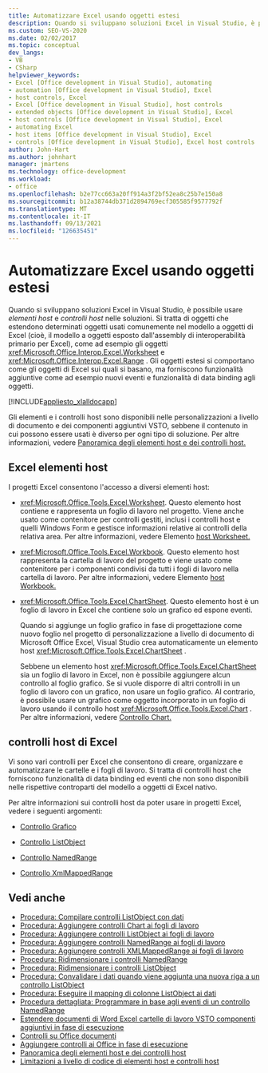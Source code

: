 ```yaml
---
title: Automatizzare Excel usando oggetti estesi
description: Quando si sviluppano soluzioni Excel in Visual Studio, è possibile usare elementi host e controlli host nelle soluzioni.
ms.custom: SEO-VS-2020
ms.date: 02/02/2017
ms.topic: conceptual
dev_langs:
- VB
- CSharp
helpviewer_keywords:
- Excel [Office development in Visual Studio], automating
- automation [Office development in Visual Studio], Excel
- host controls, Excel
- Excel [Office development in Visual Studio], host controls
- extended objects [Office development in Visual Studio], Excel
- host controls [Office development in Visual Studio], Excel
- automating Excel
- host items [Office development in Visual Studio], Excel
- controls [Office development in Visual Studio], Excel host controls
author: John-Hart
ms.author: johnhart
manager: jmartens
ms.technology: office-development
ms.workload:
- office
ms.openlocfilehash: b2e77cc663a20ff914a3f2bf52ea8c25b7e150a8
ms.sourcegitcommit: b12a38744db371d2894769ecf305585f9577792f
ms.translationtype: MT
ms.contentlocale: it-IT
ms.lasthandoff: 09/13/2021
ms.locfileid: "126635451"
---
```

# <a name="automate-excel-by-using-extended-objects"></a>Automatizzare Excel usando oggetti estesi
  Quando si sviluppano soluzioni Excel in Visual Studio, è possibile usare *elementi host* e *controlli host* nelle soluzioni. Si tratta di oggetti che estendono determinati oggetti usati comunemente nel modello a oggetti di Excel (cioè, il modello a oggetti esposto dall'assembly di interoperabilità primario per Excel), come ad esempio gli oggetti <xref:Microsoft.Office.Interop.Excel.Worksheet> e <xref:Microsoft.Office.Interop.Excel.Range> . Gli oggetti estesi si comportano come gli oggetti di Excel sui quali si basano, ma forniscono funzionalità aggiuntive come ad esempio nuovi eventi e funzionalità di data binding agli oggetti.

 [!INCLUDE[appliesto_xlalldocapp](../vsto/includes/appliesto-xlalldocapp-md.md)]

 Gli elementi e i controlli host sono disponibili nelle personalizzazioni a livello di documento e dei componenti aggiuntivi VSTO, sebbene il contenuto in cui possono essere usati è diverso per ogni tipo di soluzione. Per altre informazioni, vedere [Panoramica degli elementi host e dei controlli host.](../vsto/host-items-and-host-controls-overview.md)

## <a name="excel-host-items"></a>Excel elementi host
 I progetti Excel consentono l'accesso a diversi elementi host:

- <xref:Microsoft.Office.Tools.Excel.Worksheet>. Questo elemento host contiene e rappresenta un foglio di lavoro nel progetto. Viene anche usato come contenitore per controlli gestiti, inclusi i controlli host e quelli Windows Form e gestisce informazioni relative ai controlli della relativa area. Per altre informazioni, vedere Elemento [host Worksheet.](../vsto/worksheet-host-item.md)

- <xref:Microsoft.Office.Tools.Excel.Workbook>. Questo elemento host rappresenta la cartella di lavoro del progetto e viene usato come contenitore per i componenti condivisi da tutti i fogli di lavoro nella cartella di lavoro. Per altre informazioni, vedere Elemento [host Workbook.](../vsto/workbook-host-item.md)

- <xref:Microsoft.Office.Tools.Excel.ChartSheet>. Questo elemento host è un foglio di lavoro in Excel che contiene solo un grafico ed espone eventi.

     Quando si aggiunge un foglio grafico in fase di progettazione come nuovo foglio nel progetto di personalizzazione a livello di documento di Microsoft Office Excel, Visual Studio crea automaticamente un elemento host <xref:Microsoft.Office.Tools.Excel.ChartSheet> .

     Sebbene un elemento host <xref:Microsoft.Office.Tools.Excel.ChartSheet> sia un foglio di lavoro in Excel, non è possibile aggiungere alcun controllo al foglio grafico. Se si vuole disporre di altri controlli in un foglio di lavoro con un grafico, non usare un foglio grafico. Al contrario, è possibile usare un grafico come oggetto incorporato in un foglio di lavoro usando il controllo host <xref:Microsoft.Office.Tools.Excel.Chart> . Per altre informazioni, vedere [Controllo Chart.](../vsto/chart-control.md)

## <a name="excel-host-controls"></a>controlli host di Excel
 Vi sono vari controlli per Excel che consentono di creare, organizzare e automatizzare le cartelle e i fogli di lavoro. Si tratta di controlli host che forniscono funzionalità di data binding ed eventi che non sono disponibili nelle rispettive controparti del modello a oggetti di Excel nativo.

 Per altre informazioni sui controlli host da poter usare in progetti Excel, vedere i seguenti argomenti:

- [Controllo Grafico](../vsto/chart-control.md)

- [Controllo ListObject](../vsto/listobject-control.md)

- [Controllo NamedRange](../vsto/namedrange-control.md)

- [Controllo XmlMappedRange](../vsto/xmlmappedrange-control.md)

## <a name="see-also"></a>Vedi anche
- [Procedura: Compilare controlli ListObject con dati](../vsto/how-to-fill-listobject-controls-with-data.md)
- [Procedura: Aggiungere controlli Chart ai fogli di lavoro](../vsto/how-to-add-chart-controls-to-worksheets.md)
- [Procedura: Aggiungere controlli ListObject ai fogli di lavoro](../vsto/how-to-add-listobject-controls-to-worksheets.md)
- [Procedura: Aggiungere controlli NamedRange ai fogli di lavoro](../vsto/how-to-add-namedrange-controls-to-worksheets.md)
- [Procedura: Aggiungere controlli XMLMappedRange ai fogli di lavoro](../vsto/how-to-add-xmlmappedrange-controls-to-worksheets.md)
- [Procedura: Ridimensionare i controlli NamedRange](../vsto/how-to-resize-namedrange-controls.md)
- [Procedura: Ridimensionare i controlli ListObject](../vsto/how-to-resize-listobject-controls.md)
- [Procedura: Convalidare i dati quando viene aggiunta una nuova riga a un controllo ListObject](../vsto/how-to-validate-data-when-a-new-row-is-added-to-a-listobject-control.md)
- [Procedura: Eseguire il mapping di colonne ListObject ai dati](../vsto/how-to-map-listobject-columns-to-data.md)
- [Procedura dettagliata: Programmare in base agli eventi di un controllo NamedRange](../vsto/walkthrough-programming-against-events-of-a-namedrange-control.md)
- [Estendere documenti di Word Excel cartelle di lavoro VSTO componenti aggiuntivi in fase di esecuzione](../vsto/extending-word-documents-and-excel-workbooks-in-vsto-add-ins-at-run-time.md)
- [Controlli su Office documenti](../vsto/controls-on-office-documents.md)
- [Aggiungere controlli ai Office in fase di esecuzione](../vsto/adding-controls-to-office-documents-at-run-time.md)
- [Panoramica degli elementi host e dei controlli host](../vsto/host-items-and-host-controls-overview.md)
- [Limitazioni a livello di codice di elementi host e controlli host](../vsto/programmatic-limitations-of-host-items-and-host-controls.md)

